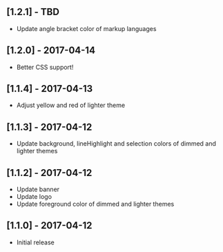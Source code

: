 ## [1.2.1] - TBD
- Update angle bracket color of markup languages

## [1.2.0] - 2017-04-14
- Better CSS support!

## [1.1.4] - 2017-04-13
- Adjust yellow and red of lighter theme

## [1.1.3] - 2017-04-12
- Update background, lineHighlight and selection colors of dimmed and lighter themes

## [1.1.2] - 2017-04-12
- Update banner
- Update logo
- Update foreground color of dimmed and lighter themes

## [1.1.0] - 2017-04-12
- Initial release
